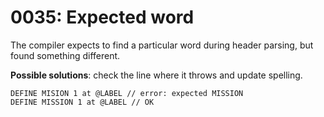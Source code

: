 # 0035: Expected word

The compiler expects to find a particular word during header parsing, but found something different.

**Possible solutions**: check the line where it throws and update spelling.

```text
DEFINE MISION 1 at @LABEL // error: expected MISSION
DEFINE MISSION 1 at @LABEL // OK
```



